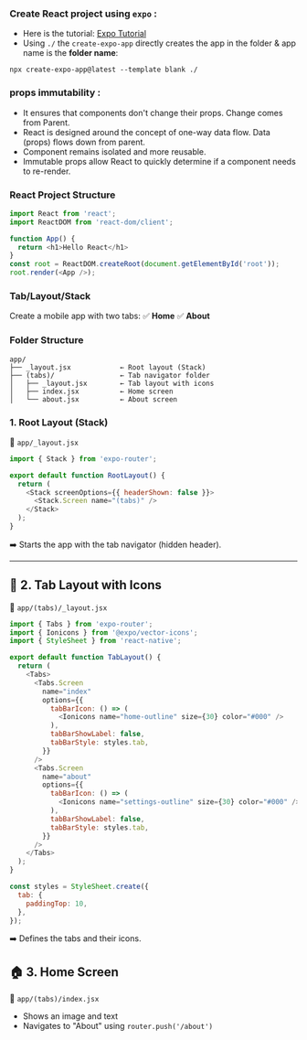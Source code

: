 ### Create React project using ```expo``` :
- Here is the tutorial: [Expo Tutorial](https://docs.expo.dev/get-started/create-a-project/)
- Using `./` the `create-expo-app` directly creates the app in the folder & app name is the **folder name**:
```
npx create-expo-app@latest --template blank ./

```
### props immutability :
- It ensures that components don't change their props. Change comes from Parent.
- React is designed around the concept of one-way data flow. Data (props) flows down from parent.
- Component remains isolated and more reusable.
- Immutable props allow React to quickly determine if a component needs to re-render.
### React Project Structure
```javascript
import React from 'react';
import ReactDOM from 'react-dom/client';

function App() {
  return <h1>Hello React</h1>
}
const root = ReactDOM.createRoot(document.getElementById('root'));
root.render(<App />);
```
### Tab/Layout/Stack 
Create a mobile app with two tabs:
✅ **Home**
✅ **About**

### Folder Structure

```
app/
├── _layout.jsx            ← Root layout (Stack)
├── (tabs)/                ← Tab navigator folder
│   ├── _layout.jsx        ← Tab layout with icons
│   ├── index.jsx          ← Home screen
│   └── about.jsx          ← About screen
```

### 1. Root Layout (Stack)

📄 `app/_layout.jsx`

```js
import { Stack } from 'expo-router';

export default function RootLayout() {
  return (
    <Stack screenOptions={{ headerShown: false }}>
      <Stack.Screen name="(tabs)" />
    </Stack>
  );
}
```

➡️ Starts the app with the tab navigator (hidden header).

---

## 🧭 2. Tab Layout with Icons

📄 `app/(tabs)/_layout.jsx`

```js
import { Tabs } from 'expo-router';
import { Ionicons } from '@expo/vector-icons';
import { StyleSheet } from 'react-native';

export default function TabLayout() {
  return (
    <Tabs>
      <Tabs.Screen
        name="index"
        options={{
          tabBarIcon: () => (
            <Ionicons name="home-outline" size={30} color="#000" />
          ),
          tabBarShowLabel: false,
          tabBarStyle: styles.tab,
        }}
      />
      <Tabs.Screen
        name="about"
        options={{
          tabBarIcon: () => (
            <Ionicons name="settings-outline" size={30} color="#000" />
          ),
          tabBarShowLabel: false,
          tabBarStyle: styles.tab,
        }}
      />
    </Tabs>
  );
}

const styles = StyleSheet.create({
  tab: {
    paddingTop: 10,
  },
});
```

➡️ Defines the tabs and their icons.

## 🏠 3. Home Screen

📄 `app/(tabs)/index.jsx`

* Shows an image and text
* Navigates to "About" using `router.push('/about')`

